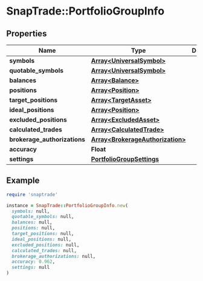 # SnapTrade::PortfolioGroupInfo

## Properties

| Name | Type | Description | Notes |
| ---- | ---- | ----------- | ----- |
| **symbols** | [**Array&lt;UniversalSymbol&gt;**](UniversalSymbol.md) |  | [optional] |
| **quotable_symbols** | [**Array&lt;UniversalSymbol&gt;**](UniversalSymbol.md) |  | [optional] |
| **balances** | [**Array&lt;Balance&gt;**](Balance.md) |  | [optional] |
| **positions** | [**Array&lt;Position&gt;**](Position.md) |  | [optional] |
| **target_positions** | [**Array&lt;TargetAsset&gt;**](TargetAsset.md) |  | [optional] |
| **ideal_positions** | [**Array&lt;Position&gt;**](Position.md) |  | [optional] |
| **excluded_positions** | [**Array&lt;ExcludedAsset&gt;**](ExcludedAsset.md) |  | [optional] |
| **calculated_trades** | [**Array&lt;CalculatedTrade&gt;**](CalculatedTrade.md) |  | [optional] |
| **brokerage_authorizations** | [**Array&lt;BrokerageAuthorization&gt;**](BrokerageAuthorization.md) |  | [optional] |
| **accuracy** | **Float** |  | [optional] |
| **settings** | [**PortfolioGroupSettings**](PortfolioGroupSettings.md) |  | [optional] |

## Example

```ruby
require 'snaptrade'

instance = SnapTrade::PortfolioGroupInfo.new(
  symbols: null,
  quotable_symbols: null,
  balances: null,
  positions: null,
  target_positions: null,
  ideal_positions: null,
  excluded_positions: null,
  calculated_trades: null,
  brokerage_authorizations: null,
  accuracy: 0.962,
  settings: null
)
```


